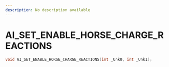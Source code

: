 ```yaml
---
description: No description available 
---
```


# AI_SET_ENABLE_HORSE_CHARGE_REACTIONS

```cpp
void AI_SET_ENABLE_HORSE_CHARGE_REACTIONS(int _Unk0, int _Unk1);
```